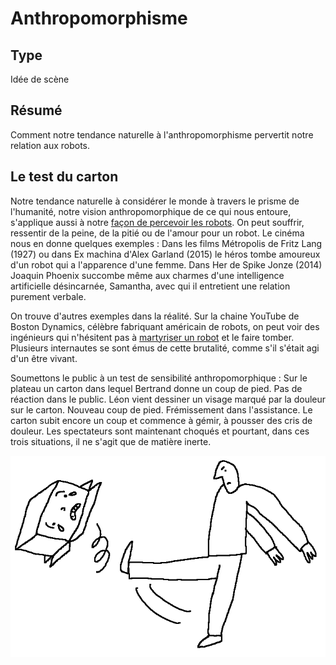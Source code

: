 Anthropomorphisme
==================

Type
----

Idée de scène

Résumé
------

Comment notre tendance naturelle à l'anthropomorphisme pervertit notre relation aux robots.

Le test du carton
-----------------

Notre tendance naturelle à considérer le monde à travers le prisme de l'humanité, notre vision anthropomorphique de ce qui nous entoure, s'applique aussi à notre [façon de percevoir les robots](http://faculty.chicagobooth.edu/nicholas.epley/waytzepleycacioppocdips.pdf). On peut souffrir, ressentir de la peine, de la pitié ou de l'amour pour un robot. Le cinéma nous en donne quelques exemples : Dans les films Métropolis de Fritz Lang (1927) ou dans Ex machina d'Alex Garland (2015) le héros tombe amoureux d'un robot qui a l'apparence d'une femme. Dans Her de Spike Jonze (2014) Joaquin Phoenix succombe même aux charmes d'une intelligence artificielle désincarnée, Samantha, avec qui il entretient une relation purement verbale. 

On trouve d'autres exemples dans la réalité. Sur la chaine YouTube de Boston Dynamics, célèbre fabriquant américain de robots, on peut voir des ingénieurs qui n'hésitent pas à [martyriser un robot](https://www.youtube.com/watch?v=rVlhMGQgDkY) et le faire tomber. Plusieurs internautes se sont émus de cette brutalité, comme s'il s'était agi d'un être vivant.

Soumettons le public à un test de sensibilité anthropomorphique :
Sur le plateau un carton dans lequel Bertrand donne un coup de pied. Pas de réaction dans le public.
Léon vient dessiner un visage marqué par la douleur sur le carton. Nouveau coup de pied. Frémissement dans l'assistance.
Le carton subit encore un coup et commence à gémir, à pousser des cris de douleur. Les spectateurs sont maintenant choqués et pourtant, dans ces trois situations, il ne s'agit que de matière inerte.

![](../ressources/dessin8.png)
